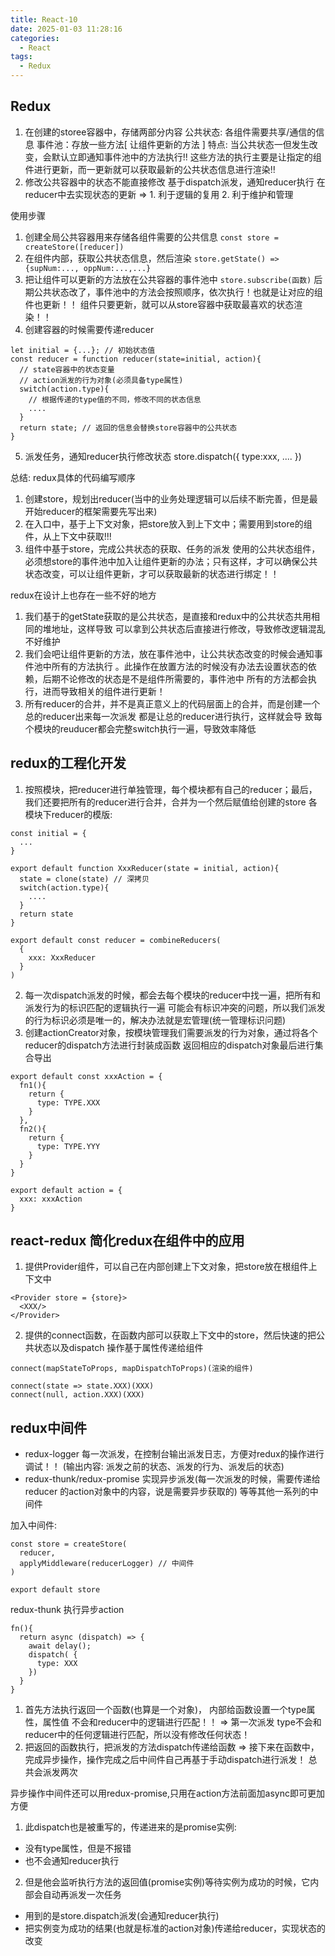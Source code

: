 ```yaml
---
title: React-10
date: 2025-01-03 11:28:16
categories:
  - React
tags:
  - Redux
---
```


## Redux
1. 在创建的storee容器中，存储两部分内容
    公共状态: 各组件需要共享/通信的信息
    事件池：存放一些方法[ 让组件更新的方法 ]
特点: 当公共状态一但发生改变，会默认立即通知事件池中的方法执行!!
这些方法的执行主要是让指定的组件进行更新，而一更新就可以获取最新的公共状态信息进行渲染!!
 2. 修改公共容器中的状态不能直接修改
    基于dispatch派发，通知reducer执行
    在reducer中去实现状态的更新 => 1. 利于逻辑的复用 2. 利于维护和管理

使用步骤
1. 创建全局公共容器用来存储各组件需要的公共信息
`const store = createStore([reducer])`
2. 在组件内部，获取公共状态信息，然后渲染
`store.getState() => {supNum:..., oppNum:...,...}`
3. 把让组件可以更新的方法放在公共容器的事件池中
`store.subscribe(函数)`
后期公共状态改了，事件池中的方法会按照顺序，依次执行！也就是让对应的组件也更新！！
组件只要更新，就可以从store容器中获取最喜欢的状态渲染！！
4. 创建容器的时候需要传递reducer
```
let initial = {...}; // 初始状态值
const reducer = function reducer(state=initial, action){
  // state容器中的状态变量
  // action派发的行为对象(必须具备type属性)
  switch(action.type){
    // 根据传递的type值的不同，修改不同的状态信息
    ....
  }
  return state; // 返回的信息会替换store容器中的公共状态
}
```
5. 派发任务，通知reducer执行修改状态
store.dispatch({
  type:xxx,
  ....
})

总结: redux具体的代码编写顺序
1. 创建store，规划出reducer(当中的业务处理逻辑可以后续不断完善，但是最开始reducer的框架需要先写出来)
2. 在入口中，基于上下文对象，把store放入到上下文中；需要用到store的组件，从上下文中获取!!!
3. 组件中基于store，完成公共状态的获取、任务的派发
使用的公共状态组件，必须想store的事件池中加入让组件更新的办法；只有这样，才可以确保公共状态改变，可以让组件更新，才可以获取最新的状态进行绑定！！

redux在设计上也存在一些不好的地方
1. 我们基于的getState获取的是公共状态，是直接和redux中的公共状态共用相同的堆地址，这样导致
可以拿到公共状态后直接进行修改，导致修改逻辑混乱不好维护
2. 我们会吧让组件更新的方法，放在事件池中，让公共状态改变的时候会通知事件池中所有的方法执行
。此操作在放置方法的时候没有办法去设置状态的依赖，后期不论修改的状态是不是组件所需要的，事件池中
所有的方法都会执行，进而导致相关的组件进行更新！
3. 所有reducer的合并，并不是真正意义上的代码层面上的合并，而是创建一个总的reducer出来每一次派发
都是让总的reducer进行执行，这样就会导 致每个模块的reuducer都会完整switch执行一遍，导致效率降低

## redux的工程化开发
1. 按照模块，把reducer进行单独管理，每个模块都有自己的reducer；最后，我们还要把所有的reducer进行合并，合并为一个然后赋值给创建的store
各模块下reducer的模版:
```
const initial = {
  ...
}

export default function XxxReducer(state = initial, action){
  state = clone(state) // 深拷贝
  switch(action.type){
    ....
  }
  return state
}
```
```
export default const reducer = combineReducers(
  {
    xxx: XxxReducer
  }
)
```
2. 每一次dispatch派发的时候，都会去每个模块的reducer中找一遍，把所有和派发行为的标识匹配的逻辑执行一遍
可能会有标识冲突的问题，所以我们派发的行为标识必须是唯一的，解决办法就是宏管理(统一管理标识问题)
3. 创建actionCreator对象，按模块管理我们需要派发的行为对象，通过将各个reducer的dispatch方法进行封装成函数
返回相应的dispatch对象最后进行集合导出
```
export default const xxxAction = {
  fn1(){
    return {
      type: TYPE.XXX
    }
  },
  fn2(){
    return {
      type: TYPE.YYY
    }
  }
}
```
```
export default action = {
  xxx: xxxAction
}
```

## react-redux 简化redux在组件中的应用
1. 提供Provider组件，可以自己在内部创建上下文对象，把store放在根组件上下文中
```
<Provider store = {store}>
  <XXX/>
</Provider>
```
2. 提供的connect函数，在函数内部可以获取上下文中的store，然后快速的把公共状态以及dispatch
操作基于属性传递给组件
```
connect(mapStateToProps, mapDispatchToProps)(渲染的组件)
```
```
connect(state => state.XXX)(XXX)
connect(null, action.XXX)(XXX)
```


## redux中间件
- redux-logger 每一次派发，在控制台输出派发日志，方便对redux的操作进行调试！！
(输出内容: 派发之前的状态、派发的行为、派发后的状态)
- redux-thunk/redux-promise 实现异步派发(每一次派发的时候，需要传递给reducer
的action对象中的内容，说是需要异步获取的)
等等其他一系列的中间件

加入中间件:
```
const store = createStore(
  reducer,
  applyMiddleware(reducerLogger) // 中间件
) 

export default store
```

redux-thunk 执行异步action
```
fn(){
  return async (dispatch) => {
    await delay();
    dispatch( {
      type: XXX
    })
  }
}
```
1. 首先方法执行返回一个函数(也算是一个对象)， 内部给函数设置一个type属性，属性值
不会和reducer中的逻辑进行匹配！！
=> 第一次派发 type不会和reducer中的任何逻辑进行匹配，所以没有修改任何状态！
2. 把返回的函数执行，把派发的方法dispatch传递给函数
=> 接下来在函数中，完成异步操作，操作完成之后中间件自己再基于手动dispatch进行派发！
总共会派发两次

异步操作中间件还可以用redux-promise,只用在action方法前面加async即可更加方便
1. 此dispatch也是被重写的，传递进来的是promise实例:
- 没有type属性，但是不报错
- 也不会通知reducer执行

2. 但是他会监听执行方法的返回值(promise实例)等待实例为成功的时候，它内部会自动再派发一次任务
- 用到的是store.dispatch派发(会通知reducer执行)
- 把实例变为成功的结果(也就是标准的action对象)传递给reducer，实现状态的改变